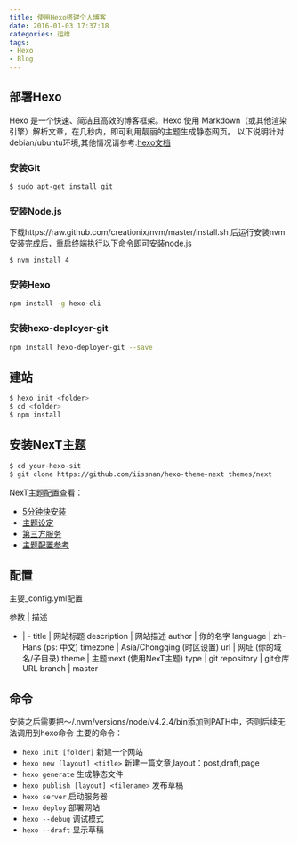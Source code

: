 ```yaml
---
title: 使用Hexo搭建个人博客
date: 2016-01-03 17:37:18
categories: 运维
tags: 
- Hexo
- Blog
---
```


## 部署Hexo
Hexo 是一个快速、简洁且高效的博客框架。Hexo 使用 Markdown（或其他渲染引擎）解析文章，在几秒内，即可利用靓丽的主题生成静态网页。
以下说明针对debian/ubuntu环境,其他情况请参考:[hexo文档](https://hexo.io/zh-cn/docs/)
### 安装Git
``` bash
$ sudo apt-get install git
```

<!-- more -->

### 安装Node.js
下载https://raw.github.com/creationix/nvm/master/install.sh 后运行安装nvm
安装完成后，重启终端执行以下命令即可安装node.js
``` bash
$ nvm install 4
```

### 安装Hexo
``` bash
npm install -g hexo-cli
```

### 安装hexo-deployer-git
``` bash
npm install hexo-deployer-git --save
```

## 建站
``` bash
$ hexo init <folder>
$ cd <folder>
$ npm install
```

## 安装NexT主题
``` bash
$ cd your-hexo-sit
$ git clone https://github.com/iissnan/hexo-theme-next themes/next

```
NexT主题配置查看：
- [5分钟快安装](http://theme-next.iissnan.com/five-minutes-setup.html)
- [主题设定](http://theme-next.iissnan.com/theme-settings.html)
- [第三方服务](http://theme-next.iissnan.com/third-party-services.html)
- [主题配置参考](http://theme-next.iissnan.com/theme-settings-example.html)

## 配置
主要_config.yml配置

参数 | 描述
- | -
title | 网站标题
description | 网站描述
author | 你的名字
language | zh-Hans (ps: 中文)
timezone | Asia/Chongqing (时区设置)
url | 网址 (你的域名/子目录)
theme | 主题:next (使用NexT主题)
type | git 
repository | git仓库URL
branch | master

## 命令
安装之后需要把～/.nvm/versions/node/v4.2.4/bin添加到PATH中，否则后续无法调用到hexo命令
主要的命令：

- `hexo init [folder]` 新建一个网站
- `hexo new [layout] <title>` 新建一篇文章,layout：post,draft,page
- `hexo generate` 生成静态文件
- `hexo publish [layout] <filename>` 发布草稿
- `hexo server` 启动服务器
- `hexo deploy` 部署网站
- `hexo --debug` 调试模式
- `hexo --draft` 显示草稿
